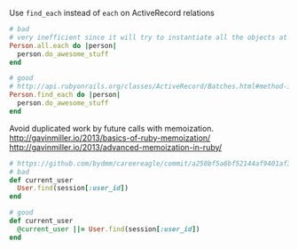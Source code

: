 Use `find_each` instead of `each` on ActiveRecord relations

```rb
# bad
# very inefficient since it will try to instantiate all the objects at once
Person.all.each do |person|
  person.do_awesome_stuff
end

# good
# http://api.rubyonrails.org/classes/ActiveRecord/Batches.html#method-i-find_each
Person.find_each do |person|
  person.do_awesome_stuff
end
```

Avoid duplicated work by future calls with memoization.<br>
http://gavinmiller.io/2013/basics-of-ruby-memoization/<br>
http://gavinmiller.io/2013/advanced-memoization-in-ruby/

```ruby
# https://github.com/bydmm/careereagle/commit/a250bf5a6bf52144af9401af3c8a2f7613adf63c
# bad
def current_user
  User.find(session[:user_id])
end

# good
def current_user
  @current_user ||= User.find(session[:user_id])
end
```
